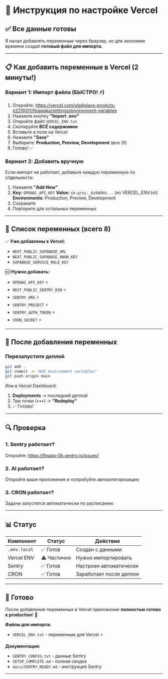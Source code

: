 # 🚀 Инструкция по настройке Vercel

## ✅ Все данные готовы

Я начал добавлять переменные через браузер, но для экономии времени создал **готовый файл для импорта**.

---

## 📋 Как добавить переменные в Vercel (2 минуты!)

### Вариант 1: Импорт файла (БЫСТРО! ⚡)

1. Откройте: <https://vercel.com/vladislavs-projects-e2219311/finappka/settings/environment-variables>
2. Нажмите кнопку **"Import .env"**
3. Откройте файл `VERCEL_ENV.txt`
4. Скопируйте **ВСЁ содержимое**
5. Вставьте в поле на Vercel
6. Нажмите **"Save"**
7. Выберите: **Production, Preview, Development** (все 3!)
8. Готово! ✅

### Вариант 2: Добавить вручную

Если импорт не работает, добавьте каждую переменную по отдельности:

1. Нажмите **"Add New"**
2. **Key:** `OPENAI_API_KEY`
   **Value:** `sk-proj-_6z9AOhU...` (из VERCEL_ENV.txt)
   **Environments:** Production, Preview, Development
3. Сохраните
4. Повторите для остальных переменных

---

## 📝 Список переменных (всего 8)

✅ **Уже добавлены в Vercel:**

- `NEXT_PUBLIC_SUPABASE_URL`
- `NEXT_PUBLIC_SUPABASE_ANON_KEY`
- `SUPABASE_SERVICE_ROLE_KEY`

🆕 **Нужно добавить:**

- `OPENAI_API_KEY` ⭐
- `NEXT_PUBLIC_SENTRY_DSN` ⭐
- `SENTRY_ORG` ⭐
- `SENTRY_PROJECT` ⭐
- `SENTRY_AUTH_TOKEN` ⭐
- `CRON_SECRET` ⭐

---

## 🎯 После добавления переменных

### Перезапустите деплой

```bash
git add .
git commit -m "Add environment variables"
git push origin main
```

Или в Vercel Dashboard:

1. **Deployments** → последний деплой
2. Три точки (•••) → **"Redeploy"**
3. ✅ Готово!

---

## 🔍 Проверка

### 1. Sentry работает?

Откройте: <https://finapp-0b.sentry.io/issues/>

### 2. AI работает?

Откройте ваше приложение и попробуйте автокатегоризацию

### 3. CRON работает?

Задачи запустятся автоматически по расписанию

---

## 📊 Статус

| Компонент | Статус | Действие |
|-----------|--------|----------|
| `.env.local` | ✅ Готов | Создан с данными |
| Vercel ENV | ⚠️ Частично | Нужно импортировать |
| Sentry | ✅ Готов | Настроен автоматически |
| CRON | ✅ Готов | Заработает после деплоя |

---

## 🎉 Готово

После добавления переменных в Vercel приложение **полностью готово к production**! 🚀

**Файлы для импорта:**

- `VERCEL_ENV.txt` - переменные для Vercel ⭐

**Документация:**

- `SENTRY_CONFIG.txt` - данные Sentry
- `SETUP_COMPLETE.md` - полная сводка
- `docs/SENTRY_READY.md` - инструкция Sentry

---
